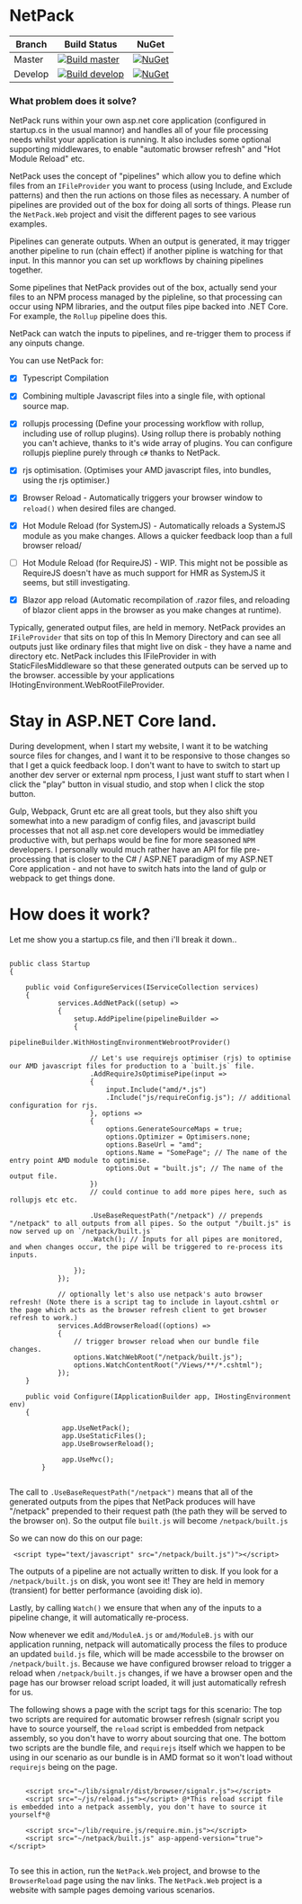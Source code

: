 # NetPack

| Branch  | Build Status | NuGet |
| ------------- | ------------- | ----- |
| Master  |[![Build master](https://ci.appveyor.com/api/projects/status/2ri02762ca2dicfp/branch/master?svg=true)](https://ci.appveyor.com/project/dazinator/netpack/branch/master) | [![NuGet](https://img.shields.io/nuget/v/netpack.svg)](https://www.nuget.org/packages/netpack/) |
| Develop | [![Build develop](https://ci.appveyor.com/api/projects/status/2ri02762ca2dicfp?svg=true)](https://ci.appveyor.com/project/dazinator/netpack/branch/develop)  | [![NuGet](https://img.shields.io/nuget/vpre/netpack.svg)](https://www.nuget.org/packages/netpack/) |


### What problem does it solve?

NetPack runs within your own asp.net core application (configured in startup.cs in the usual mannor) and handles all of your file processing needs whilst your application is running. It also includes some optional supporting middlewares, to enable "automatic browser refresh" and "Hot Module Reload" etc.

NetPack uses the concept of "pipelines" which allow you to define which files from an `IFileProvider` you want to process (using Include, and Exclude patterns) and then the run actions on those files as necessary. A number of pipelines are provided out of the box for doing all sorts of things. Please run the `NetPack.Web` project and visit the different pages to see various examples.

Pipelines can generate outputs. When an output is generated, it may trigger another pipeline to run (chain effect) if another pipline is watching for that input. In this mannor you can set up workflows by chaining pipelines together.

Some pipelines that NetPack provides out of the box, actually send your files to an NPM process managed by the pipleline, so that processing can occur using NPM libraries, and the output files pipe backed into .NET Core. For example, the `Rollup` pipeline does this.

NetPack can watch the inputs to pipelines, and re-trigger them to process if any oinputs change.

You can use NetPack for:

- [x] Typescript Compilation
- [x] Combining multiple Javascript files into a single file, with optional source map.
- [x] rollupjs processing (Define your processing workflow with rollup, including use of rollup plugins). Using rollup there is probably nothing you can't achieve, thanks to it's wide array of plugins. You can configure rollupjs piepline purely through `c#` thanks to NetPack.
- [x] rjs optimisation. (Optimises your AMD javascript files, into bundles, using the rjs optimiser.)
- [x] Browser Reload - Automatically triggers your browser window to `reload()` when desired files are changed.
- [x] Hot Module Reload (for SystemJS) - Automatically reloads a SystemJS module as you make changes. Allows a quicker feedback loop than a full browser reload/
- [ ] Hot Module Reload (for RequireJS) - WIP. This might not be possible as RequireJS doesn't have as much support for HMR as SystemJS it seems, but still investigating.
- [x] Blazor app reload (Automatic recompilation of .razor files, and reloading of blazor client apps in the browser as you make changes at runtime).


Typically, generated output files, are held in memory. NetPack provides an `IFileProvider` that sits on top of this In Memory Directory and can see all outputs just like ordinary files that might live on disk - they have a name and directory etc. NetPack includes this IFileProvider in with StaticFilesMiddleware so that these generated outputs can be served up to the browser.
accessible by your applications IHotingEnvironment.WebRootFileProvider. 

# Stay in ASP.NET Core land.

During development, when I start my website, I want it to be watching source files for changes, and I want it to be responsive to those changes so that I get a quick feedback loop.
I don't want to have to switch to start up another dev server or external npm process, I just want stuff to start when I click the "play" button in visual studio, and stop when I click the stop button.

Gulp, Webpack, Grunt etc are all great tools, but they also shift you somewhat into a new paradigm of config files, and javascript build processes that not all asp.net core developers would be immediatley productive with, but perhaps would be fine for more seasoned `NPM` developers. I personally would much rather have an API for file pre-processing that is closer to the C# / ASP.NET paradigm of my ASP.NET Core application - and not have to switch hats into the land of gulp or webpack to get things done. 

# How does it work?

Let me show you a startup.cs file, and then i'll break it down..

```

public class Startup
{

    public void ConfigureServices(IServiceCollection services)
    {
            services.AddNetPack((setup) =>
            {
                setup.AddPipeline(pipelineBuilder =>
                {
                    pipelineBuilder.WithHostingEnvironmentWebrootProvider()                 
                   
                    // Let's use requirejs optimiser (rjs) to optimise our AMD javascript files for production to a `built.js` file.
                    .AddRequireJsOptimisePipe(input =>
                    {
                        input.Include("amd/*.js")
                        .Include("js/requireConfig.js"); // additional configuration for rjs.
                    }, options =>
                    {
                        options.GenerateSourceMaps = true;
                        options.Optimizer = Optimisers.none;
                        options.BaseUrl = "amd";                        
                        options.Name = "SomePage"; // The name of the entry point AMD module to optimise.
                        options.Out = "built.js"; // The name of the output file.                      
                    })                    
                    // could continue to add more pipes here, such as rollupjs etc etc.

                    .UseBaseRequestPath("/netpack") // prepends "/netpack" to all outputs from all pipes. So the output "/built.js" is now served up on `/netpack/built.js`
                    .Watch(); // Inputs for all pipes are monitored, and when changes occur, the pipe will be triggered to re-process its inputs.

                });
            });
            
            // optionally let's also use netpack's auto browser refresh! (Note there is a script tag to include in layout.cshtml or the page which acts as the browser refresh client to get browser refresh to work.)
            services.AddBrowserReload((options) =>
            {
                // trigger browser reload when our bundle file changes.
                options.WatchWebRoot("/netpack/built.js");
                options.WatchContentRoot("/Views/**/*.cshtml");
            });
    }

    public void Configure(IApplicationBuilder app, IHostingEnvironment env)
    {
            
             app.UseNetPack();
             app.UseStaticFiles();
             app.UseBrowserReload();             

             app.UseMvc();
        }


```

The call to `.UseBaseRequestPath("/netpack")` means that all of the generated outputs from the pipes that NetPack produces will have "/netpack" prepended to their request path (the path they will be served to the browser on). So the output file `built.js` will become `/netpack/built.js` 

So we can now do this on our page:

```
 <script type="text/javascript" src="/netpack/built.js")"></script>
```

The outputs of a pipeline are not actually written to disk. If you look for a `/netpack/built.js` on disk, you wont see it! They are held in memory (transient) for better performance (avoiding disk io).

Lastly, by calling `Watch()` we ensure that when any of the inputs to a pipeline change, it will automatically re-process.  


Now whenever we edit `amd/ModuleA.js` or `amd/ModuleB.js` with our application running, netpack will automatically process the files to produce an updated `build.js` file, which will be made accessbile to the browser on `/netpack/built.js`. Because we have configured browser reload to trigger a reload when `/netpack/built.js` changes, if we have a browser open and the page has our browser reload script loaded, it will just automatically refresh for us.

The following shows a page with the script tags for this scenario:
The top two scripts are required for automatic browser refresh (signalr script you have to source yourself, the `reload` script is embedded from netpack assembly, so you don't have to worry about sourcing that one.
The bottom two scripts are the bundle file, and `requirejs` itself which we happen to be using in our scenario as our bundle is in AMD format so it won't load without `requirejs` being on the page.

```

    <script src="~/lib/signalr/dist/browser/signalr.js"></script>
    <script src="~/js/reload.js"></script> @*This reload script file is embedded into a netpack assembly, you don't have to source it yourself*@

    <script src="~/lib/require.js/require.min.js"></script>
    <script src="~/netpack/built.js" asp-append-version="true"></script>


```

To see this in action, run the `NetPack.Web` project, and browse to the `BrowserReload` page using the nav links. The `NetPack.Web` project is a website with sample pages demoing various scenarios.


